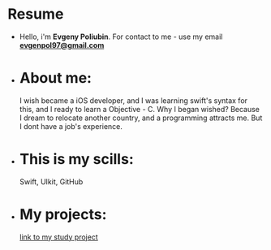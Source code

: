   # Resume
  
- Hello, i'm **Evgeny Poliubin**. For contact to me - use my email **evgenpol97@gmail.com**

- # About me:
  I wish became a iOS developer, and I was learning swift's syntax for this, and I ready to learn a Objective - C.
  Why I began wished? Because I dream to relocate another country, and a programming attracts me. But I dont have a job's experience.
  
- # This is my scills: 
  Swift, UIkit, GitHub
  
- # My projects:
  [link to my study project]()
  

